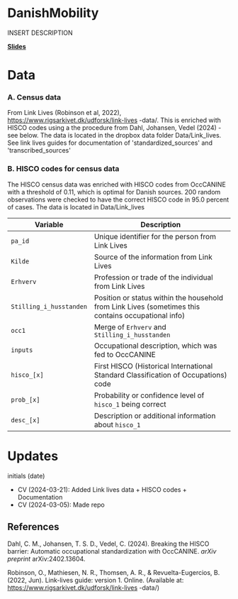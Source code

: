 # DanishMobility

INSERT DESCRIPTION

[**Slides**](https://raw.githack.com/christianvedels/DanishMobility/main/Project_dissemination/DanishMobility_slides/Slides.html)

# Data
### A. Census data
From Link Lives (Robinson et al, 2022), https://www.rigsarkivet.dk/udforsk/link-lives
-data/. This is enriched with HISCO codes using a the procedure from Dahl, Johansen, Vedel (2024) - see below. The data is located in the dropbox data folder Data/Link_lives. See link lives guides for documentation of 'standardized_sources' and 'transcribed_sources'

### B. HISCO codes for census data
The HISCO census data was enriched with HISCO codes from OccCANINE with a threshold of 0.11, which is optimal for Danish sources. 200 random observations were checked to have the correct HISCO code in 95.0 percent of cases. The data is located in Data/Link_lives

| Variable                | Description                                                                                         |
| ----------------------- | --------------------------------------------------------------------------------------------------- |
| `pa_id`                 | Unique identifier for the person from Link Lives                                                    |
| `Kilde`                 | Source of the information from Link Lives                                                           |
| `Erhverv`               | Profession or trade of the individual from Link Lives                                               |
| `Stilling_i_husstanden` | Position or status within the household from Link Lives (sometimes this contains occupational info) |
| `occ1`                  | Merge of `Erhverv` and `Stilling_i_husstanden`                                                      |
| `inputs`                | Occupational description, which was fed to OccCANINE                                                |
| `hisco_[x]`             | First HISCO (Historical International Standard Classification of Occupations) code                  |
| `prob_[x]`              | Probability or confidence level of `hisco_1` being correct                                          |
| `desc_[x]`              | Description or additional information about `hisco_1`                                               |


# Updates
initials (date)
- CV (2024-03-21): Added Link lives data + HISCO codes + Documentation
- CV (2024-03-05): Made repo

## References
Dahl, C. M., Johansen, T. S. D., Vedel, C. (2024). Breaking the HISCO barrier: Automatic occupational standardization with OccCANINE. _arXiv preprint_ arXiv:2402.13604.

Robinson, O., Mathiesen, N. R., Thomsen, A. R., & Revuelta-Eugercios, B. (2022, Jun). Link-lives
guide: version 1. Online. (Available at: https://www.rigsarkivet.dk/udforsk/link-lives
-data/)


